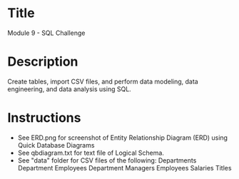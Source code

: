 # Title
Module 9 - SQL Challenge

# Description
Create tables, import CSV files, and perform data modeling, data engineering, and data analysis using SQL.

# Instructions
- See ERD.png for screenshot of Entity Relationship Diagram (ERD) using Quick Database Diagrams
- See qbdiagram.txt for text file of Logical Schema.
- See "data" folder for CSV files of the following:
Departments
Department Employees
Department Managers
Employees
Salaries
Titles